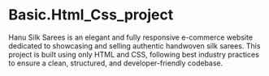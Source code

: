 # Basic.Html_Css_project
Hanu Silk Sarees is an elegant and fully responsive e-commerce website dedicated to showcasing and selling authentic handwoven silk sarees. This project is built using only HTML and CSS, following best industry practices to ensure a clean, structured, and developer-friendly codebase.
